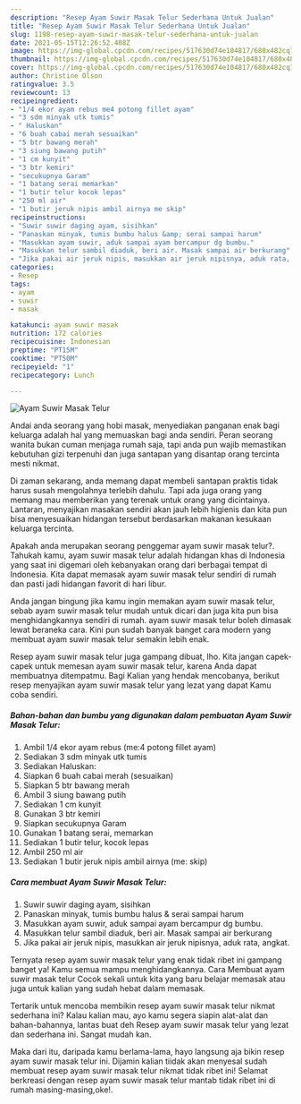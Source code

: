 ```yaml
---
description: "Resep Ayam Suwir Masak Telur Sederhana Untuk Jualan"
title: "Resep Ayam Suwir Masak Telur Sederhana Untuk Jualan"
slug: 1198-resep-ayam-suwir-masak-telur-sederhana-untuk-jualan
date: 2021-05-15T12:26:52.408Z
image: https://img-global.cpcdn.com/recipes/517630d74e104817/680x482cq70/ayam-suwir-masak-telur-foto-resep-utama.jpg
thumbnail: https://img-global.cpcdn.com/recipes/517630d74e104817/680x482cq70/ayam-suwir-masak-telur-foto-resep-utama.jpg
cover: https://img-global.cpcdn.com/recipes/517630d74e104817/680x482cq70/ayam-suwir-masak-telur-foto-resep-utama.jpg
author: Christine Olson
ratingvalue: 3.5
reviewcount: 13
recipeingredient:
- "1/4 ekor ayam rebus me4 potong fillet ayam"
- "3 sdm minyak utk tumis"
- " Haluskan"
- "6 buah cabai merah sesuaikan"
- "5 btr bawang merah"
- "3 siung bawang putih"
- "1 cm kunyit"
- "3 btr kemiri"
- "secukupnya Garam"
- "1 batang serai memarkan"
- "1 butir telur kocok lepas"
- "250 ml air"
- "1 butir jeruk nipis ambil airnya me skip"
recipeinstructions:
- "Suwir suwir daging ayam, sisihkan"
- "Panaskan minyak, tumis bumbu halus &amp; serai sampai harum"
- "Masukkan ayam suwir, aduk sampai ayam bercampur dg bumbu."
- "Masukkan telur sambil diaduk, beri air. Masak sampai air berkurang"
- "Jika pakai air jeruk nipis, masukkan air jeruk nipisnya, aduk rata, angkat."
categories:
- Resep
tags:
- ayam
- suwir
- masak

katakunci: ayam suwir masak 
nutrition: 172 calories
recipecuisine: Indonesian
preptime: "PT15M"
cooktime: "PT50M"
recipeyield: "1"
recipecategory: Lunch

---
```



![Ayam Suwir Masak Telur](https://img-global.cpcdn.com/recipes/517630d74e104817/680x482cq70/ayam-suwir-masak-telur-foto-resep-utama.jpg)

Andai anda seorang yang hobi masak, menyediakan panganan enak bagi keluarga adalah hal yang memuaskan bagi anda sendiri. Peran seorang  wanita bukan cuman menjaga rumah saja, tapi anda pun wajib memastikan kebutuhan gizi terpenuhi dan juga santapan yang disantap orang tercinta mesti nikmat.

Di zaman  sekarang, anda memang dapat membeli santapan praktis tidak harus susah mengolahnya terlebih dahulu. Tapi ada juga orang yang memang mau memberikan yang terenak untuk orang yang dicintainya. Lantaran, menyajikan masakan sendiri akan jauh lebih higienis dan kita pun bisa menyesuaikan hidangan tersebut berdasarkan makanan kesukaan keluarga tercinta. 



Apakah anda merupakan seorang penggemar ayam suwir masak telur?. Tahukah kamu, ayam suwir masak telur adalah hidangan khas di Indonesia yang saat ini digemari oleh kebanyakan orang dari berbagai tempat di Indonesia. Kita dapat memasak ayam suwir masak telur sendiri di rumah dan pasti jadi hidangan favorit di hari libur.

Anda jangan bingung jika kamu ingin memakan ayam suwir masak telur, sebab ayam suwir masak telur mudah untuk dicari dan juga kita pun bisa menghidangkannya sendiri di rumah. ayam suwir masak telur boleh dimasak lewat beraneka cara. Kini pun sudah banyak banget cara modern yang membuat ayam suwir masak telur semakin lebih enak.

Resep ayam suwir masak telur juga gampang dibuat, lho. Kita jangan capek-capek untuk memesan ayam suwir masak telur, karena Anda dapat membuatnya ditempatmu. Bagi Kalian yang hendak mencobanya, berikut resep menyajikan ayam suwir masak telur yang lezat yang dapat Kamu coba sendiri.

<!--inarticleads1-->

##### Bahan-bahan dan bumbu yang digunakan dalam pembuatan Ayam Suwir Masak Telur:

1. Ambil 1/4 ekor ayam rebus (me:4 potong fillet ayam)
1. Sediakan 3 sdm minyak utk tumis
1. Sediakan  Haluskan:
1. Siapkan 6 buah cabai merah (sesuaikan)
1. Siapkan 5 btr bawang merah
1. Ambil 3 siung bawang putih
1. Sediakan 1 cm kunyit
1. Gunakan 3 btr kemiri
1. Siapkan secukupnya Garam
1. Gunakan 1 batang serai, memarkan
1. Sediakan 1 butir telur, kocok lepas
1. Ambil 250 ml air
1. Sediakan 1 butir jeruk nipis ambil airnya (me: skip)




<!--inarticleads2-->

##### Cara membuat Ayam Suwir Masak Telur:

1. Suwir suwir daging ayam, sisihkan
1. Panaskan minyak, tumis bumbu halus &amp; serai sampai harum
1. Masukkan ayam suwir, aduk sampai ayam bercampur dg bumbu.
1. Masukkan telur sambil diaduk, beri air. Masak sampai air berkurang
1. Jika pakai air jeruk nipis, masukkan air jeruk nipisnya, aduk rata, angkat.




Ternyata resep ayam suwir masak telur yang enak tidak ribet ini gampang banget ya! Kamu semua mampu menghidangkannya. Cara Membuat ayam suwir masak telur Cocok sekali untuk kita yang baru belajar memasak atau juga untuk kalian yang sudah hebat dalam memasak.

Tertarik untuk mencoba membikin resep ayam suwir masak telur nikmat sederhana ini? Kalau kalian mau, ayo kamu segera siapin alat-alat dan bahan-bahannya, lantas buat deh Resep ayam suwir masak telur yang lezat dan sederhana ini. Sangat mudah kan. 

Maka dari itu, daripada kamu berlama-lama, hayo langsung aja bikin resep ayam suwir masak telur ini. Dijamin kalian tiidak akan menyesal sudah membuat resep ayam suwir masak telur nikmat tidak ribet ini! Selamat berkreasi dengan resep ayam suwir masak telur mantab tidak ribet ini di rumah masing-masing,oke!.

